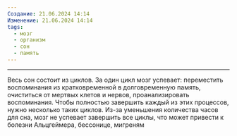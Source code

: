 ```yaml
---
Создание: 21.06.2024 14:14
Изменение: 21.06.2024 14:14
tags:
  - мозг
  - организм
  - сон
  - память
---
```

***

Весь сон состоит из циклов. За один цикл мозг успевает: переместить воспоминания из кратковременной в долговременную память, очиститься от мертвых клетов и нервов, проанализировать воспоминания. Чтобы полностью завершить каждый из этих процессов, нужно несколько таких циклов. Из-за уменьшения количества часов для сна, мозг не успевает завершить все циклы, что может привести к болезни Альцгеймера, бессонице, мигреням
